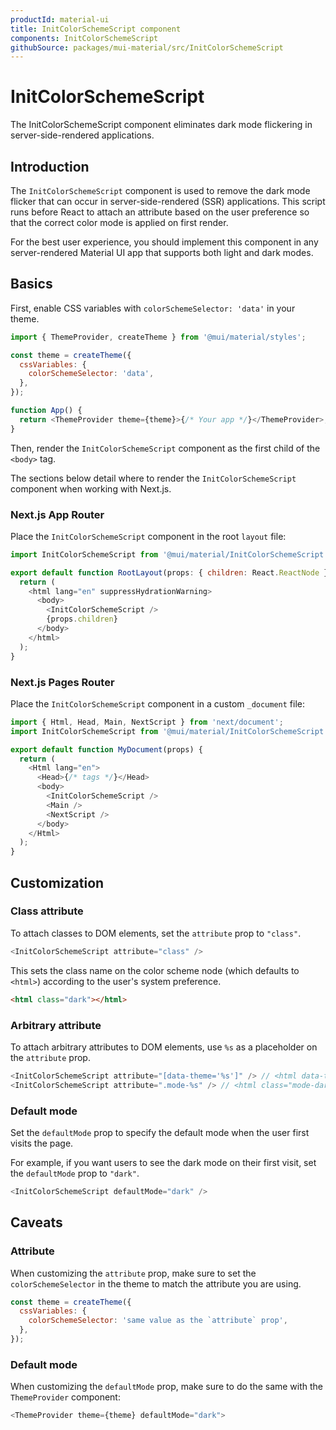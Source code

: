 ```yaml
---
productId: material-ui
title: InitColorSchemeScript component
components: InitColorSchemeScript
githubSource: packages/mui-material/src/InitColorSchemeScript
---
```


# InitColorSchemeScript

<p class="description">The InitColorSchemeScript component eliminates dark mode flickering in server-side-rendered applications.</p>

## Introduction

The `InitColorSchemeScript` component is used to remove the dark mode flicker that can occur in server-side-rendered (SSR) applications.
This script runs before React to attach an attribute based on the user preference so that the correct color mode is applied on first render.

For the best user experience, you should implement this component in any server-rendered Material UI app that supports both light and dark modes.

## Basics

First, enable CSS variables with `colorSchemeSelector: 'data'` in your theme.

```js
import { ThemeProvider, createTheme } from '@mui/material/styles';

const theme = createTheme({
  cssVariables: {
    colorSchemeSelector: 'data',
  },
});

function App() {
  return <ThemeProvider theme={theme}>{/* Your app */}</ThemeProvider>;
}
```

Then, render the `InitColorSchemeScript` component as the first child of the `<body>` tag.

The sections below detail where to render the `InitColorSchemeScript` component when working with Next.js.

### Next.js App Router

Place the `InitColorSchemeScript` component in the root `layout` file:

```js title="src/app/layout.tsx"
import InitColorSchemeScript from '@mui/material/InitColorSchemeScript';

export default function RootLayout(props: { children: React.ReactNode }) {
  return (
    <html lang="en" suppressHydrationWarning>
      <body>
        <InitColorSchemeScript />
        {props.children}
      </body>
    </html>
  );
}
```

### Next.js Pages Router

Place the `InitColorSchemeScript` component in a custom `_document` file:

```js title="pages/_document.tsx"
import { Html, Head, Main, NextScript } from 'next/document';
import InitColorSchemeScript from '@mui/material/InitColorSchemeScript';

export default function MyDocument(props) {
  return (
    <Html lang="en">
      <Head>{/* tags */}</Head>
      <body>
        <InitColorSchemeScript />
        <Main />
        <NextScript />
      </body>
    </Html>
  );
}
```

## Customization

### Class attribute

To attach classes to DOM elements, set the `attribute` prop to `"class"`.

```js
<InitColorSchemeScript attribute="class" />
```

This sets the class name on the color scheme node (which defaults to `<html>`) according to the user's system preference.

```html
<html class="dark"></html>
```

### Arbitrary attribute

To attach arbitrary attributes to DOM elements, use `%s` as a placeholder on the `attribute` prop.

```js
<InitColorSchemeScript attribute="[data-theme='%s']" /> // <html data-theme="dark">
<InitColorSchemeScript attribute=".mode-%s" /> // <html class="mode-dark">
```

### Default mode

Set the `defaultMode` prop to specify the default mode when the user first visits the page.

For example, if you want users to see the dark mode on their first visit, set the `defaultMode` prop to `"dark"`.

```js
<InitColorSchemeScript defaultMode="dark" />
```

## Caveats

### Attribute

When customizing the `attribute` prop, make sure to set the `colorSchemeSelector` in the theme to match the attribute you are using.

```js
const theme = createTheme({
  cssVariables: {
    colorSchemeSelector: 'same value as the `attribute` prop',
  },
});
```

### Default mode

When customizing the `defaultMode` prop, make sure to do the same with the `ThemeProvider` component:

```js
<ThemeProvider theme={theme} defaultMode="dark">
```
